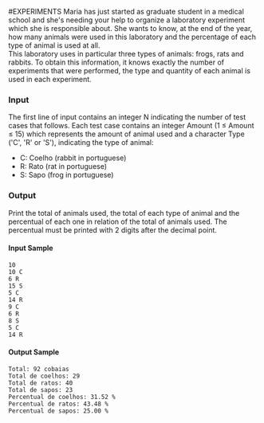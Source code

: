 #EXPERIMENTS
Maria has just started as graduate student in a medical school and she's needing your help to organize a laboratory experiment which she is responsible about. She wants to know, at the end of the year, how many animals were used in this laboratory and the percentage of each type of animal is used at all.  
This laboratory uses in particular three types of animals: frogs, rats and rabbits. To obtain this information, it knows exactly the number of experiments that were performed, the type and quantity of each animal is used in each experiment.
### Input
The first line of input contains an integer N indicating the number of test cases that follows. Each test case contains an integer Amount (1 ≤ Amount ≤ 15) which represents the amount of animal used and a character Type ('C', 'R' or 'S'), indicating the type of animal:  
- C: Coelho (rabbit in portuguese)  
- R: Rato (rat  in portuguese)  
- S: Sapo (frog in portuguese)
### Output
Print the total of animals used, the total of each type of animal and the percentual of each one in relation of the total of animals used. The percentual must be printed with 2 digits after the decimal point.
#### Input Sample	
    10  
    10 C  
    6 R  
    15 S  
    5 C  
    14 R  
    9 C  
    6 R  
    8 S  
    5 C  
    14 R
#### Output Sample
    Total: 92 cobaias  
    Total de coelhos: 29  
    Total de ratos: 40  
    Total de sapos: 23  
    Percentual de coelhos: 31.52 %  
    Percentual de ratos: 43.48 %  
    Percentual de sapos: 25.00 %